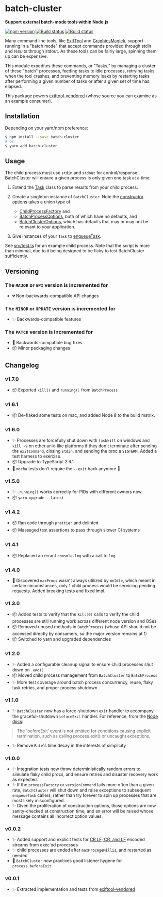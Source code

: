 # batch-cluster

**Support external batch-mode tools within Node.js**

[![npm version](https://badge.fury.io/js/batch-cluster.svg)](https://badge.fury.io/js/batch-cluster)
[![Build status](https://travis-ci.org/mceachen/batch-cluster.js.svg?branch=master)](https://travis-ci.org/mceachen/batch-cluster.js)
[![Build status](https://ci.appveyor.com/api/projects/status/4564x6lvc8s6a55l/branch/master?svg=true)](https://ci.appveyor.com/project/mceachen/batch-cluster-js/branch/master)

Many command line tools, like
[ExifTool](https://sno.phy.queensu.ca/~phil/exiftool/) and
[GraphicsMagick](http://www.graphicsmagick.org/), support running in a
"batch mode" that accept commands provided through stdin and results
through stdout. As these tools can be fairly large, spinning them up can be
expensive. 

This module expedites these commands, or "Tasks," by managing a cluster of
these "batch" processes, feeding tasks to idle processes, retrying tasks
when the tool crashes, and preventing memory leaks by restarting tasks
after performing a given number of tasks or after a given set of time has
elapsed.

This package powers
[exiftool-vendored](https://github.com/mceachen/exiftool-vendored.js)
(whose source you can examine as an example consumer).

## Installation

Depending on your yarn/npm preference:

```bash
$ npm install --save batch-cluster
# or
$ yarn add batch-cluster
```

## Usage 

The child process must use `stdin` and `stdout` for control/response.
BatchCluster will ensure a given process is only given one task at a time.

1. Extend the [Task](src/Task.ts#L5) class to parse results from your child
process.

2. Create a singleton instance of `BatchCluster`. Note the [constructor
   options](src/BatchCluster.ts#L271) takes a union type of
   * [ChildProcessFactory](src/BatchCluster.ts#L15) and
   * [BatchProcessOptions](src/BatchCluster.ts#L34), both of which have no
   defaults, and 
   * [BatchClusterOptions](src/BatchCluster.ts#L64), which has
   defaults that may or may not be relevant to your application.

3. Give instances of your `Task` to [enqueueTask](src/BatchCluster.ts#L309).

See [src/test.ts](src/test.ts) for an example child process.
Note that the script is more than minimal, due to it being designed to be
flaky to test BatchCluster sufficiently.

## Versioning

### The `MAJOR` or `API` version is incremented for

* 💔 Non-backwards-compatible API changes

### The `MINOR` or `UPDATE` version is incremented for

* ✨ Backwards-compatible features

### The `PATCH` version is incremented for

* 🐞 Backwards-compatible bug fixes
* 📦 Minor packaging changes

## Changelog

### v1.7.0

* 📦 Exported `kill()` and `running()` from `BatchProcess`

### v1.6.1

* 📦 De-flaked some tests on mac, and added Node 8 to the build matrix. 

### v1.6.0

* ✨ Processes are forcefully shut down with `taskkill` on windows and `kill
  -9` on other unix-like platforms if they don't terminate after sending
  the `exitCommand`, closing `stdin`, and sending the proc a `SIGTERM`.
  Added a test harness to exercise.
* 📦 Upgrade to TypeScript 2.6.1
* 🐞 `mocha` tests don't require the `--exit` hack anymore 🎉

### v1.5.0

* ✨ `.running()` works correctly for PIDs with different owners now.
* 📦 `yarn upgrade --latest`

### v1.4.2

* 📦 Ran code through `prettier` and delinted
* 📦 Massaged test assertions to pass through slower CI systems

### v1.4.1

* 📦 Replaced an errant `console.log` with a call to `log`.

### v1.4.0

* 🐞 Discovered `maxProcs` wasn't always utilized by `onIdle`, which meant in
  certain circumstances, only 1 child process would be servicing pending
  requests. Added breaking tests and fixed impl.

### v1.3.0

* 📦 Added tests to verify that the `kill(0)` calls to verify the child
  processes are still running work across different node version and OSes
* 📦 Removed unused methods in `BatchProcess` (whose API should not be accessed
  directly by consumers, so the major version remains at 1)
* 📦 Switched to yarn and upgraded dependencies

### v1.2.0

* ✨ Added a configurable cleanup signal to ensure child processes shut down on `.end()`
* 📦 Moved child process management from `BatchCluster` to `BatchProcess`
* ✨ More test coverage around batch process concurrency, reuse, flaky task
  retries, and proper process shutdown

### v1.1.0

* ✨ `BatchCluster` now has a force-shutdown `exit` handler to accompany the
  graceful-shutdown `beforeExit` handler. For reference, from the [Node
  docs](https://nodejs.org/api/process.html#process_event_beforeexit):
  
> The 'beforeExit' event is not emitted for conditions causing explicit
  termination, such as calling process.exit() or uncaught exceptions.

* ✨ Remove `Rate`'s time decay in the interests of simplicity

### v1.0.0

* ✨ Integration tests now throw deterministically random errors to simulate
  flaky child procs, and ensure retries and disaster recovery work as expected.
* ✨ If the `processFactory` or `versionCommand` fails more often than a given
  rate, `BatchCluster` will shut down and raise exceptions to subsequent
  `enqueueTask` callers, rather than try forever to spin up processes that are
  most likely misconfigured.
* ✨ Given the proliferation of construction options, those options are now
  sanity-checked at construction time, and an error will be raised whose message
  contains all incorrect option values.

### v0.0.2

* ✨ Added support and explicit tests for [CR LF, CR, and
  LF](https://en.wikipedia.org/wiki/Newline) encoded streams from exec'ed
  processes
* ✨ child processes are ended after `maxProcAgeMillis`, and restarted as needed
* 🐞 `BatchCluster` now practices good listener hygene for `process.beforeExit`

### v0.0.1

* ✨ Extracted implementation and tests from
  [exiftool-vendored](https://github.com/mceachen/exiftool-vendored.js)

